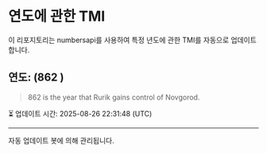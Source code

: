 
# 연도에 관한 TMI

이 리포지토리는 numbersapi를 사용하여 특정 년도에 관한 TMI를 자동으로 업데이트합니다.

## 연도: (862 )
> 862 is the year that Rurik gains control of Novgorod.

⏳ 업데이트 시간: 2025-08-26 22:31:48 (UTC)

---
자동 업데이트 봇에 의해 관리됩니다.
